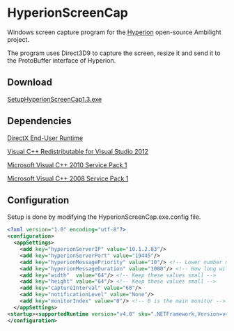 # HyperionScreenCap

Windows screen capture program for the [Hyperion](https://github.com/tvdzwan/hyperion) open-source Ambilight project.

The program uses Direct3D9 to capture the screen, resize it and send it to the ProtoBuffer interface of Hyperion.

## Download
[SetupHyperionScreenCap1.3.exe](https://github.com/hanselb/HyperionScreenCap/releases/download/v1.3/SetupHyperionScreenCap1.3.exe)

## Dependencies

[DirectX End-User Runtime](https://www.microsoft.com/en-us/download/details.aspx?displaylang=en&id=35)

[Visual C++ Redistributable for Visual Studio 2012](https://www.microsoft.com/en-us/download/details.aspx?id=30679)

[Microsoft Visual C++ 2010 Service Pack 1](https://www.microsoft.com/en-us/download/details.aspx?id=26999)

[Microsoft Visual C++ 2008 Service Pack 1](https://www.microsoft.com/en-us/download/details.aspx?id=26368)


## Configuration

Setup is done by modifying the HyperionScreenCap.exe.config file.

```xml
<?xml version="1.0" encoding="utf-8"?>
<configuration>
  <appSettings>
    <add key="hyperionServerIP" value="10.1.2.83"/>
    <add key="hyperionServerPort" value="19445"/>
    <add key="hyperionMessagePriority" value="10"/> <!-- Lower number means higher priority -->
    <add key="hyperionMessageDuration" value="1000"/> <!-- How long will each captured screenshot stay on LEDs -->
    <add key="width"  value="64"/> <!-- Keep these values small -->
    <add key="height" value="64"/> <!-- Keep these values small -->
    <add key="captureInterval" value="60"/>
    <add key="notificationLevel" value="None"/>
    <add key="monitorIndex" value="0"/> <!-- 0 is the main monitor -->
  </appSettings>
<startup><supportedRuntime version="v4.0" sku=".NETFramework,Version=v4.0,Profile=Client"/></startup>
</configuration>
```
